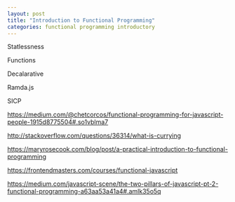 ```yaml
---
layout: post
title: "Introduction to Functional Programming"
categories: functional programming introductory
---
```


Statlessness

Functions

Decalarative

Ramda.js

SICP

https://medium.com/@chetcorcos/functional-programming-for-javascript-people-1915d8775504#.so1vblma7

http://stackoverflow.com/questions/36314/what-is-currying

https://maryrosecook.com/blog/post/a-practical-introduction-to-functional-programming

https://frontendmasters.com/courses/functional-javascript

https://medium.com/javascript-scene/the-two-pillars-of-javascript-pt-2-functional-programming-a63aa53a41a4#.amlk35o5q
